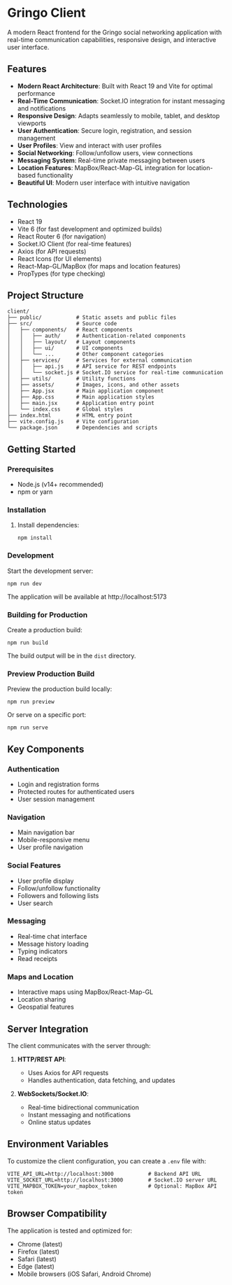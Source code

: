 # Gringo Client

A modern React frontend for the Gringo social networking application with real-time communication capabilities, responsive design, and interactive user interface.

## Features

- **Modern React Architecture**: Built with React 19 and Vite for optimal performance
- **Real-Time Communication**: Socket.IO integration for instant messaging and notifications
- **Responsive Design**: Adapts seamlessly to mobile, tablet, and desktop viewports
- **User Authentication**: Secure login, registration, and session management
- **User Profiles**: View and interact with user profiles
- **Social Networking**: Follow/unfollow users, view connections
- **Messaging System**: Real-time private messaging between users
- **Location Features**: MapBox/React-Map-GL integration for location-based functionality
- **Beautiful UI**: Modern user interface with intuitive navigation

## Technologies

- React 19
- Vite 6 (for fast development and optimized builds)
- React Router 6 (for navigation)
- Socket.IO Client (for real-time features)
- Axios (for API requests)
- React Icons (for UI elements)
- React-Map-GL/MapBox (for maps and location features)
- PropTypes (for type checking)

## Project Structure

```
client/
├── public/           # Static assets and public files
├── src/              # Source code
│   ├── components/   # React components
│   │   ├── auth/     # Authentication-related components
│   │   ├── layout/   # Layout components
│   │   ├── ui/       # UI components
│   │   └── ...       # Other component categories
│   ├── services/     # Services for external communication
│   │   ├── api.js    # API service for REST endpoints
│   │   └── socket.js # Socket.IO service for real-time communication
│   ├── utils/        # Utility functions
│   ├── assets/       # Images, icons, and other assets
│   ├── App.jsx       # Main application component
│   ├── App.css       # Main application styles
│   ├── main.jsx      # Application entry point
│   └── index.css     # Global styles
├── index.html        # HTML entry point
├── vite.config.js    # Vite configuration
└── package.json      # Dependencies and scripts
```

## Getting Started

### Prerequisites

- Node.js (v14+ recommended)
- npm or yarn

### Installation

1. Install dependencies:
   ```
   npm install
   ```

### Development

Start the development server:
```
npm run dev
```

The application will be available at http://localhost:5173

### Building for Production

Create a production build:
```
npm run build
```

The build output will be in the `dist` directory.

### Preview Production Build

Preview the production build locally:
```
npm run preview
```

Or serve on a specific port:
```
npm run serve
```

## Key Components

### Authentication
- Login and registration forms
- Protected routes for authenticated users
- User session management

### Navigation
- Main navigation bar
- Mobile-responsive menu
- User profile navigation

### Social Features
- User profile display
- Follow/unfollow functionality
- Followers and following lists
- User search

### Messaging
- Real-time chat interface
- Message history loading
- Typing indicators
- Read receipts

### Maps and Location
- Interactive maps using MapBox/React-Map-GL
- Location sharing
- Geospatial features

## Server Integration

The client communicates with the server through:

1. **HTTP/REST API**: 
   - Uses Axios for API requests
   - Handles authentication, data fetching, and updates

2. **WebSockets/Socket.IO**:
   - Real-time bidirectional communication
   - Instant messaging and notifications
   - Online status updates

## Environment Variables

To customize the client configuration, you can create a `.env` file with:

```
VITE_API_URL=http://localhost:3000           # Backend API URL
VITE_SOCKET_URL=http://localhost:3000        # Socket.IO server URL
VITE_MAPBOX_TOKEN=your_mapbox_token          # Optional: MapBox API token
```

## Browser Compatibility

The application is tested and optimized for:
- Chrome (latest)
- Firefox (latest)
- Safari (latest)
- Edge (latest)
- Mobile browsers (iOS Safari, Android Chrome)
